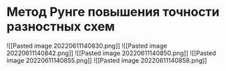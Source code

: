 # Метод Рунге повышения точности разностных схем
![[Pasted image 20220611140830.png]]
![[Pasted image 20220611140842.png]]
![[Pasted image 20220611140850.png]]
![[Pasted image 20220611140855.png]]
![[Pasted image 20220611140858.png]]
